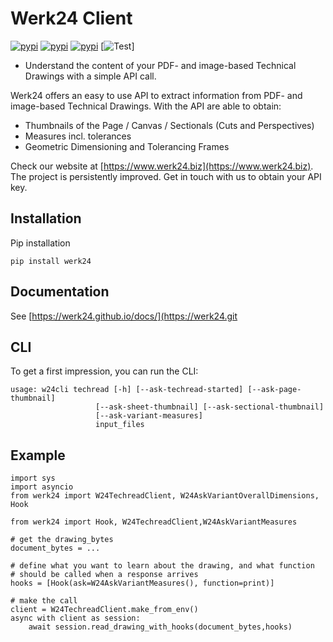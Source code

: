 # Werk24 Client

[![pypi](https://img.shields.io/codecov/c/github/werk24/werk24-python?color=%2334D058)](https://codecov.io/gh/werk24/werk24-python)
[![pypi](https://img.shields.io/pypi/v/werk24.svg)](https://pypi.python.org/pypi/werk24)
[![pypi](https://img.shields.io/pypi/dm/werk24)](https://pypi.python.org/pypi/werk24)
[![Test](https://github.com/werk24/werk24-python/workflows/Test/badge.svg?branch=master&event=push)]

- Understand the content of your PDF- and image-based Technical Drawings with a simple API call.

Werk24 offers an easy to use API to extract information from PDF- and image-based Technical Drawings.
With the API are able to obtain:

- Thumbnails of the Page / Canvas / Sectionals (Cuts and Perspectives)
- Measures incl. tolerances
- Geometric Dimensioning and Tolerancing Frames

Check our website at [https://www.werk24.biz](https://www.werk24.biz).
The project is persistently improved. Get in touch with us to obtain your API key.

## Installation

Pip installation

    pip install werk24

## Documentation

See [https://werk24.github.io/docs/](https://werk24.git

## CLI

To get a first impression, you can run the CLI:

    usage: w24cli techread [-h] [--ask-techread-started] [--ask-page-thumbnail]
                       [--ask-sheet-thumbnail] [--ask-sectional-thumbnail]
                       [--ask-variant-measures]
                       input_files

## Example

    import sys
    import asyncio
    from werk24 import W24TechreadClient, W24AskVariantOverallDimensions, Hook

    from werk24 import Hook, W24TechreadClient,W24AskVariantMeasures

    # get the drawing_bytes
    document_bytes = ...

    # define what you want to learn about the drawing, and what function
    # should be called when a response arrives
    hooks = [Hook(ask=W24AskVariantMeasures(), function=print)]

    # make the call
    client = W24TechreadClient.make_from_env()
    async with client as session:
        await session.read_drawing_with_hooks(document_bytes,hooks)
